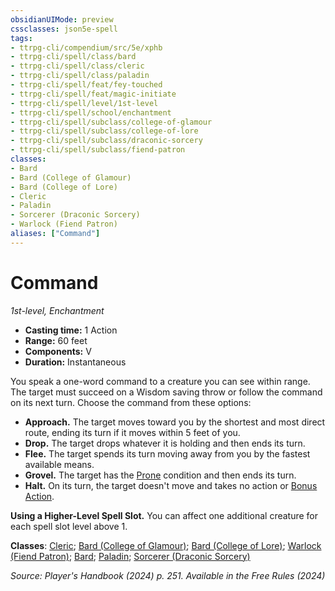 ```yaml
---
obsidianUIMode: preview
cssclasses: json5e-spell
tags:
- ttrpg-cli/compendium/src/5e/xphb
- ttrpg-cli/spell/class/bard
- ttrpg-cli/spell/class/cleric
- ttrpg-cli/spell/class/paladin
- ttrpg-cli/spell/feat/fey-touched
- ttrpg-cli/spell/feat/magic-initiate
- ttrpg-cli/spell/level/1st-level
- ttrpg-cli/spell/school/enchantment
- ttrpg-cli/spell/subclass/college-of-glamour
- ttrpg-cli/spell/subclass/college-of-lore
- ttrpg-cli/spell/subclass/draconic-sorcery
- ttrpg-cli/spell/subclass/fiend-patron
classes:
- Bard
- Bard (College of Glamour)
- Bard (College of Lore)
- Cleric
- Paladin
- Sorcerer (Draconic Sorcery)
- Warlock (Fiend Patron)
aliases: ["Command"]
---
```

# Command
*1st-level, Enchantment*  


- **Casting time:** 1 Action
- **Range:** 60 feet
- **Components:** V
- **Duration:** Instantaneous

You speak a one-word command to a creature you can see within range. The target must succeed on a Wisdom saving throw or follow the command on its next turn. Choose the command from these options:

- **Approach.** The target moves toward you by the shortest and most direct route, ending its turn if it moves within 5 feet of you.  
- **Drop.** The target drops whatever it is holding and then ends its turn.  
- **Flee.** The target spends its turn moving away from you by the fastest available means.  
- **Grovel.** The target has the [Prone](3-Mechanics/CLI/rules/conditions.md#Prone) condition and then ends its turn.  
- **Halt.** On its turn, the target doesn't move and takes no action or [Bonus Action](3-Mechanics/CLI/rules/variant-rules/bonus-action-xphb.md).  

**Using a Higher-Level Spell Slot.** You can affect one additional creature for each spell slot level above 1.

**Classes**: [Cleric](3-Mechanics/CLI/lists/list-spells-classes-cleric.md); [Bard (College of Glamour)](3-Mechanics/CLI/lists/list-spells-classes-bard-xphb-college-of-glamour-xphb.md "subclass=XPHB;class=XPHB"); [Bard (College of Lore)](3-Mechanics/CLI/lists/list-spells-classes-bard-xphb-college-of-lore-xphb.md "subclass=XPHB;class=XPHB"); [Warlock (Fiend Patron)](3-Mechanics/CLI/lists/list-spells-classes-warlock-xphb-fiend-patron-xphb.md "subclass=XPHB;class=XPHB"); [Bard](3-Mechanics/CLI/lists/list-spells-classes-bard.md); [Paladin](3-Mechanics/CLI/lists/list-spells-classes-paladin.md); [Sorcerer (Draconic Sorcery)](3-Mechanics/CLI/lists/list-spells-classes-sorcerer-xphb-draconic-sorcery-xphb.md "subclass=XPHB;class=XPHB")

*Source: Player's Handbook (2024) p. 251. Available in the Free Rules (2024)*